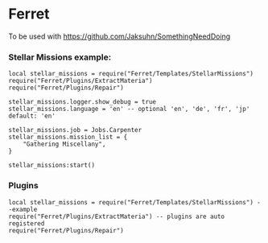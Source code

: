 # Ferret

To be used with https://github.com/Jaksuhn/SomethingNeedDoing

### Stellar Missions example:

```
local stellar_missions = require("Ferret/Templates/StellarMissions")
require("Ferret/Plugins/ExtractMateria")
require("Ferret/Plugins/Repair")

stellar_missions.logger.show_debug = true
stellar_missions.language = 'en' -- optional 'en', 'de', 'fr', 'jp' default: 'en'

stellar_missions.job = Jobs.Carpenter
stellar_missions.mission_list = {
    "Gathering Miscellany",
}

stellar_missions:start()
```

### Plugins

```
local stellar_missions = require("Ferret/Templates/StellarMissions") --example
require("Ferret/Plugins/ExtractMateria") -- plugins are auto registered
require("Ferret/Plugins/Repair")
```
